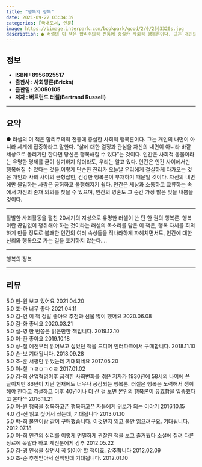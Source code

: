 ```yaml
---
title: "행복의 정복"
date: 2021-09-22 03:34:39
categories: [국내도서, 인문]
image: https://bimage.interpark.com/bookpark/good/2/0/2563320s.jpg
description: ● 러셀의 이 책은 합리주의적 전통에 충실한 사회적 행복론이다. 그는 개인의 내면이 아니라 세계에 집중하라고 말한다. “삶에 대한 열정과 관심을 자신의 내면이 아니라 바깥 세상으로 돌리기만 한다면 당신은 행복해질 수 있다”는 것이다. 인간은 사회적 동물이라는 유명한 명제를 굳이 상기하
---
```


## **정보**

- **ISBN : 8956025517**
- **출판사 : 사회평론(Bricks)**
- **출판일 : 20050105**
- **저자 : 버트런드 러셀(Bertrand Russell)**

------



## **요약**

●  러셀의 이 책은 합리주의적 전통에 충실한 사회적 행복론이다. 그는 개인의 내면이 아니라 세계에 집중하라고 말한다. “삶에 대한 열정과 관심을 자신의 내면이 아니라 바깥 세상으로 돌리기만 한다면 당신은 행복해질 수 있다”는 것이다. 인간은 사회적 동물이라는 유명한 명제를 굳이 상기하지 않더라도, 우리는 알고 있다. 인간은 인간 사이에서만 행복해질 수 있다는 것을.이렇게 단순한 진리가 오늘날 우리에게 절실하게 다가오는 것은 개인과 사회 사이의 균형잡힌, 건강한 행복론이 부재하기 때문일 것이다. 자신의 내면에만 몰입하는 사람은 공허하고 불행해지기 쉽다. 인간은 세상과 소통하고 교류하는 속에서 자신의 존재 의의를 찾을 수 있으며, 인간의 영혼도 그 순간 가장 밝은 빛을 내뿜을 것이다.

------

활발한 사회활동을 펼친 20세기의 지성으로 유명한 러셀이 쓴 단 한 권의 행복론. 행복이란 끊임없이 쟁취해야 하는 것이라는 러셀의 목소리를 담은 이 책은, 행복 자체를 회의하게 만들 정도로 불쾌한 인간의 여러 속성들을 적나라하게 파헤치면서도, 인간에 대한 신뢰와 행복으로 가는 길을 포기하지 않는다.... 

------


행복의 정복 

------


## **리뷰** 

5.0 현-원 보고 있어요 2021.04.20 <br/>5.0 조-하 너무 좋다 2021.04.11 <br/>5.0 김-연 이 책 정말 좋아요 추천과 선물 많이 했어요 2020.06.08 <br/>5.0 김-화 좋네요 2020.03.21 <br/>5.0 설-영 한 번쯤은 읽은만한 책입니다. 2019.12.10 <br/>5.0 이-환 좋아요 2019.10.18 <br/>5.0 상-철 예전부터 읽어보고 싶었던 책을 드디어 인터파크에서 구매합니다.  2018.11.10 <br/>5.0 손-보 기대됩니다. 2018.09.28 <br/>5.0 조-훈 서평만 읽었는데 기대되네요 2017.05.20 <br/>5.0 이-철 ㄱㄹㅁㄱㅇㄹ 2017.01.02 <br/>5.0 김-희 산업혁명이후 급격한 사회변화를 겪은 저자가 1930년에 58세의 나이에 쓴 글이지만 86년이 지난 현재에도 너무나 공감되는 행복론.
러셀은 행복은 노력해서 쟁취해야 한다고 역설하고 이후 40년이나 더 산 걸 보면 본인의 행복론이 유효함을 입증했다고 본다^^ 2016.11.21 <br/>5.0 이-원 행복을 정복하고픈 행복하고픈 자들에게 위로가 되는 이야기 2016.10.15 <br/>4.0 김-신 읽고 싶어서 샀는데,  기대됩니다 2013.01.10 <br/>5.0 박-희 불안이랑 같이 구매했습니다. 이것먼저 읽고 불안 읽으려구요. 기대됩니다. 2012.07.18 <br/>5.0 이-희 인간의 심리를 이렇게 면밀하게 관찰한 책을 보고 즐거웠다 소설에 질려 다른 장르에 목말라 하고 계신분에게 강추 2012.05.22 <br/>5.0 김-경 인생을 살면서 꼭 읽어야 할 책이죠. 강추합니다 2012.02.09 <br/>5.0 조-순 추천받아서 산책인데 기대됩니다. 2012.01.10 <br/>